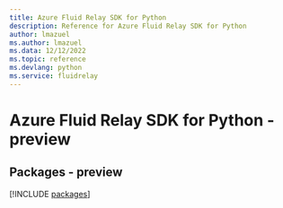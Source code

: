```yaml
---
title: Azure Fluid Relay SDK for Python
description: Reference for Azure Fluid Relay SDK for Python
author: lmazuel
ms.author: lmazuel
ms.data: 12/12/2022
ms.topic: reference
ms.devlang: python
ms.service: fluidrelay
---
```

# Azure Fluid Relay SDK for Python - preview
## Packages - preview
[!INCLUDE [packages](fluid-relay-index.md)]